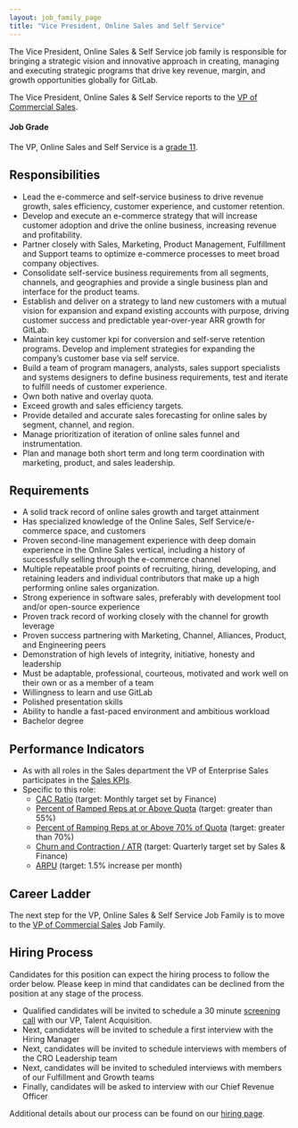 ```yaml
---
layout: job_family_page
title: "Vice President, Online Sales and Self Service"
---
```


The Vice President, Online Sales & Self Service job family is responsible for bringing a strategic vision and innovative approach in creating, managing and executing strategic programs that drive key revenue, margin, and growth opportunities globally for GitLab. 

The Vice President, Online Sales & Self Service reports to the [VP of Commercial Sales](/job-families/sales/vp-of-commercial-sales/). 

#### Job Grade

The VP, Online Sales and Self Service is a [grade 11](/handbook/total-rewards/compensation/compensation-calculator/#gitlab-job-grades).

## Responsibilities

* Lead the e-commerce and self-service business to drive revenue growth, sales efficiency, customer experience, and customer retention. 
* Develop and execute an e-commerce strategy that will increase customer adoption and drive the online business, increasing revenue and profitability.
* Partner closely with Sales, Marketing, Product Management, Fulfillment and Support teams to optimize e-commerce processes to meet broad company objectives.
* Consolidate self-service business requirements from all segments, channels, and geographies and provide a single business plan and interface for the product teams.
* Establish and deliver on a strategy to land new customers with a mutual vision for expansion and expand existing accounts with purpose, driving customer success and predictable year-over-year ARR growth for GitLab.
* Maintain key customer kpi for conversion and self-serve retention programs. Develop and implement strategies for expanding the company’s customer base via self service.
* Build a team of program managers, analysts, sales support specialists and systems designers to define business requirements, test and iterate to fulfill needs of customer  experience.
* Own both native and overlay quota.
* Exceed growth and sales efficiency targets.
* Provide detailed and accurate sales forecasting for online sales by segment, channel, and region.
* Manage prioritization of iteration of online sales funnel and instrumentation.
* Plan and manage both short term and long term coordination with marketing, product, and sales leadership.

## Requirements

* A solid track record of online sales growth and target attainment  
* Has specialized knowledge of the Online Sales, Self Service/e-commerce space, and customers
* Proven second-line management experience with deep domain experience in the Online Sales vertical, including a history of successfully selling through the e-commerce channel
* Multiple repeatable proof points of recruiting, hiring, developing, and retaining leaders and individual contributors that make up a high performing online sales organization.
* Strong experience in software sales, preferably with development tool and/or open-source experience
* Proven track record of working closely with the channel for growth leverage
* Proven success partnering with Marketing, Channel, Alliances, Product, and Engineering peers
* Demonstration of high levels of integrity, initiative, honesty and leadership
* Must be adaptable, professional, courteous, motivated and work well on their own or as a member of a team
* Willingness to learn and use GitLab
* Polished presentation skills
* Ability to handle a fast-paced environment and ambitious workload
* Bachelor degree

## Performance Indicators 

* As with all roles in the Sales department the VP of Enterprise Sales participates in the [Sales KPIs](/company/kpis/#sales-kpis).
* Specific to this role:
    * [CAC Ratio](/handbook/sales/performance-indicators/#cac-ratio) (target: Monthly target set by Finance) 
    * [Percent of Ramped Reps at or Above Quota](/handbook/sales/performance-indicators/#percent-of-ramped-reps-at-or-above-quota) (target: greater than 55%) 
    * [Percent of Ramping Reps at or Above 70% of Quota](/handbook/sales/performance-indicators/#percent-of-ramping-reps-at-or-above-70-of-quota) (target: greater than 70%) 
    * [Churn and Contraction / ATR](/handbook/sales/performance-indicators/#churn-and-contraction-atr) (target: Quarterly target set by Sales & Finance) 
    * [ARPU](/handbook/sales/performance-indicators/#arpu) (target: 1.5% increase per month) 

## Career Ladder

The next step for the VP, Online Sales & Self Service Job Family is to move to the [VP of Commercial Sales](/job-families/sales/vp-of-commercial-sales/) Job Family.

## Hiring Process

Candidates for this position can expect the hiring process to follow the order below. Please keep in mind that candidates can be declined from the position at any stage of the process.

* Qualified candidates will be invited to schedule a 30 minute [screening call](/handbook/hiring/interviewing/#screening-call) with our VP, Talent Acquisition. 
* Next, candidates will be invited to schedule a first interview with the Hiring Manager 
* Next, candidates will be invited to schedule interviews with members of the CRO Leadership team
* Next, candidates will be invited to scheduled interviews with members of our Fulfillment and Growth teams 
* Finally, candidates will be asked to interview with our Chief Revenue Officer

Additional details about our process can be found on our [hiring page](/handbook/hiring).
